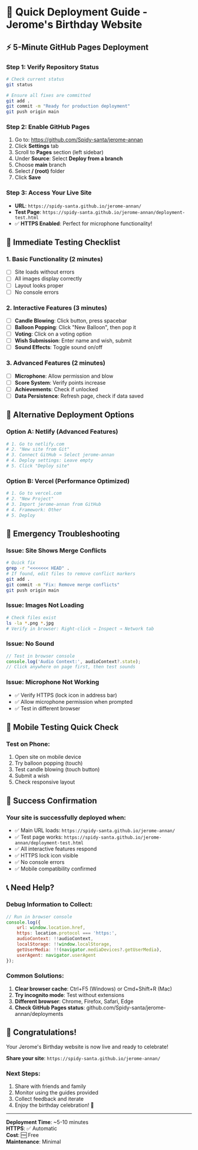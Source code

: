 # 🚀 Quick Deployment Guide - Jerome's Birthday Website

## ⚡ 5-Minute GitHub Pages Deployment

### Step 1: Verify Repository Status
```bash
# Check current status
git status

# Ensure all fixes are committed
git add .
git commit -m "Ready for production deployment"
git push origin main
```

### Step 2: Enable GitHub Pages
1. Go to: https://github.com/Spidy-santa/jerome-annan
2. Click **Settings** tab
3. Scroll to **Pages** section (left sidebar)
4. Under **Source**: Select **Deploy from a branch**
5. Choose **main** branch
6. Select **/ (root)** folder
7. Click **Save**

### Step 3: Access Your Live Site
- **URL**: `https://spidy-santa.github.io/jerome-annan/`
- **Test Page**: `https://spidy-santa.github.io/jerome-annan/deployment-test.html`
- ✅ **HTTPS Enabled**: Perfect for microphone functionality!

## 🧪 Immediate Testing Checklist

### 1. Basic Functionality (2 minutes)
- [ ] Site loads without errors
- [ ] All images display correctly
- [ ] Layout looks proper
- [ ] No console errors

### 2. Interactive Features (3 minutes)
- [ ] **Candle Blowing**: Click button, press spacebar
- [ ] **Balloon Popping**: Click "New Balloon", then pop it
- [ ] **Voting**: Click on a voting option
- [ ] **Wish Submission**: Enter name and wish, submit
- [ ] **Sound Effects**: Toggle sound on/off

### 3. Advanced Features (2 minutes)
- [ ] **Microphone**: Allow permission and blow
- [ ] **Score System**: Verify points increase
- [ ] **Achievements**: Check if unlocked
- [ ] **Data Persistence**: Refresh page, check if data saved

## 🔧 Alternative Deployment Options

### Option A: Netlify (Advanced Features)
```bash
# 1. Go to netlify.com
# 2. "New site from Git"
# 3. Connect GitHub → Select jerome-annan
# 4. Deploy settings: Leave empty
# 5. Click "Deploy site"
```

### Option B: Vercel (Performance Optimized)
```bash
# 1. Go to vercel.com
# 2. "New Project"
# 3. Import jerome-annan from GitHub
# 4. Framework: Other
# 5. Deploy
```

## 🚨 Emergency Troubleshooting

### Issue: Site Shows Merge Conflicts
```bash
# Quick fix
grep -r "<<<<<<< HEAD" .
# If found, edit files to remove conflict markers
git add .
git commit -m "Fix: Remove merge conflicts"
git push origin main
```

### Issue: Images Not Loading
```bash
# Check files exist
ls -la *.png *.jpg
# Verify in browser: Right-click → Inspect → Network tab
```

### Issue: No Sound
```javascript
// Test in browser console
console.log('Audio Context:', audioContext?.state);
// Click anywhere on page first, then test sounds
```

### Issue: Microphone Not Working
- ✅ Verify HTTPS (lock icon in address bar)
- ✅ Allow microphone permission when prompted
- ✅ Test in different browser

## 📱 Mobile Testing Quick Check

### Test on Phone:
1. Open site on mobile device
2. Try balloon popping (touch)
3. Test candle blowing (touch button)
4. Submit a wish
5. Check responsive layout

## 🎯 Success Confirmation

### Your site is successfully deployed when:
- ✅ Main URL loads: `https://spidy-santa.github.io/jerome-annan/`
- ✅ Test page works: `https://spidy-santa.github.io/jerome-annan/deployment-test.html`
- ✅ All interactive features respond
- ✅ HTTPS lock icon visible
- ✅ No console errors
- ✅ Mobile compatibility confirmed

## 📞 Need Help?

### Debug Information to Collect:
```javascript
// Run in browser console
console.log({
    url: window.location.href,
    https: location.protocol === 'https:',
    audioContext: !!audioContext,
    localStorage: !!window.localStorage,
    getUserMedia: !!(navigator.mediaDevices?.getUserMedia),
    userAgent: navigator.userAgent
});
```

### Common Solutions:
1. **Clear browser cache**: Ctrl+F5 (Windows) or Cmd+Shift+R (Mac)
2. **Try incognito mode**: Test without extensions
3. **Different browser**: Chrome, Firefox, Safari, Edge
4. **Check GitHub Pages status**: github.com/Spidy-santa/jerome-annan/deployments

## 🎉 Congratulations!

Your Jerome's Birthday website is now live and ready to celebrate! 

**Share your site**: `https://spidy-santa.github.io/jerome-annan/`

### Next Steps:
1. Share with friends and family
2. Monitor using the guides provided
3. Collect feedback and iterate
4. Enjoy the birthday celebration! 🎂

---

**Deployment Time**: ~5-10 minutes  
**HTTPS**: ✅ Automatic  
**Cost**: 🆓 Free  
**Maintenance**: Minimal
